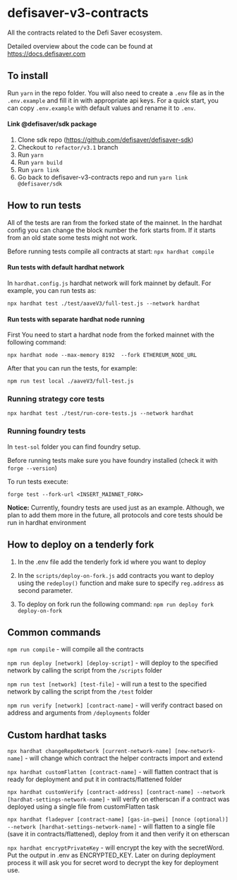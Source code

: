 # defisaver-v3-contracts
All the contracts related to the Defi Saver ecosystem.

Detailed overview about the code can be found at https://docs.defisaver.com

## To install
Run `yarn` in the repo folder.
You will also need to create a `.env` file as in the `.env.example` and fill it in with appropriate api keys.
For a quick start, you can copy `.env.example` with default values and rename it to `.env`.

#### Link @defisaver/sdk package
1. Clone sdk repo (https://github.com/defisaver/defisaver-sdk)
2. Checkout to `refactor/v3.1` branch
3. Run `yarn`
4. Run `yarn build`
5. Run `yarn link`
6. Go back to defisaver-v3-contracts repo and run `yarn link @defisaver/sdk`

## How to run tests

All of the tests are ran from the forked state of the mainnet. In the hardhat config you can change the 
block number the fork starts from. If it starts from an old state some tests might not work.

Before running tests compile all contracts at start: `npx hardhat compile`

#### Run tests with default hardhat network

In `hardhat.config.js` hardhat network will fork mainnet by default. For example, you can run tests as:

`npx hardhat test ./test/aaveV3/full-test.js --network hardhat`

#### Run tests with separate hardhat node running
First You need to start a hardhat node from the forked mainnet with the following command:

`npx hardhat node --max-memory 8192  --fork ETHEREUM_NODE_URL`

After that you can run the tests, for example:

`npm run test local ./aaveV3/full-test.js`

### Running strategy core tests
`npx hardhat test ./test/run-core-tests.js --network hardhat`

### Running foundry tests

In `test-sol` folder you can find foundry setup.

Before running tests make sure you have foundry installed (check it with `forge --version`)

To run tests execute:

`forge test --fork-url <INSERT_MAINNET_FORK>`

<b>Notice:</b> 
Currently, foundry tests are used just as an example. Although, we plan to add them more in the future, all protocols and core tests
should be run in hardhat environment

## How to deploy on a tenderly fork

1. In the .env file add the tenderly fork id where you want to deploy

2. In the `scripts/deploy-on-fork.js` add contracts you want to deploy using the `redeploy()` function and make sure to specify `reg.address` as second parameter. 

3. To deploy on fork run the following command: `npm run deploy fork deploy-on-fork`

## Common commands

`npm run compile` -  will compile all the contracts

`npm run deploy [network] [deploy-script]` - will deploy to the specified network by calling the script from the `/scripts` folder

`npm run test [network] [test-file]` - will run a test to the specified network by calling the script from the `/test` folder

`npm run verify [network] [contract-name]` - will verify contract based on address and arguments from `/deployments` folder

## Custom hardhat tasks

`npx hardhat changeRepoNetwork [current-network-name] [new-network-name]` -  will change which contract the helper contracts import and extend

`npx hardhat customFlatten [contract-name]` -  will flatten contract that is ready for deployment and put it in contracts/flattened folder

`npx hardhat customVerify [contract-address] [contract-name] --network [hardhat-settings-network-name]`  - will verify on etherscan if a contract was deployed using a single file from customFlatten task 

`npx hardhat fladepver [contract-name] [gas-in-gwei] [nonce (optional)] --network [hardhat-settings-network-name]` - will flatten to a single file (save it in contracts/flattened), deploy from it and then verify it on etherscan

`npx hardhat encryptPrivateKey` - will encrypt the key with the secretWord. Put the output in .env as ENCRYPTED_KEY. Later on during deployment process it will ask you for secret word to decrypt the key for deployment use.
